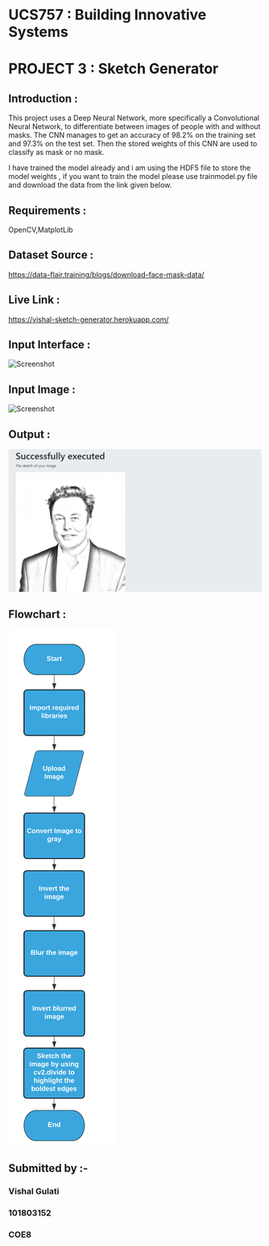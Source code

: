 # UCS757 : Building Innovative Systems
# PROJECT 3 : Sketch Generator
## Introduction :
This project uses a Deep Neural Network, more specifically a Convolutional Neural Network, to differentiate between images of people with and without masks. The CNN manages to get an accuracy of 98.2% on the training set and 97.3% on the test set. Then the stored weights of this CNN are used to classify as mask or no mask.

I have trained the model already and i am using the HDF5 file to store the model weights , if you want to train the model please use trainmodel.py file and download the data from the link given below.

## Requirements : 
OpenCV,MatplotLib
## Dataset Source :
https://data-flair.training/blogs/download-face-mask-data/

## Live Link :
https://vishal-sketch-generator.herokuapp.com/

## Input Interface :
![Screenshot](input.PNG)

## Input Image :
![Screenshot](elon.jpg)

## Output :
![Screenshot](output.PNG)

## Flowchart : 
![Screenshot](flowchart.png)

## Submitted by :- 
### Vishal Gulati
### 101803152
### COE8
